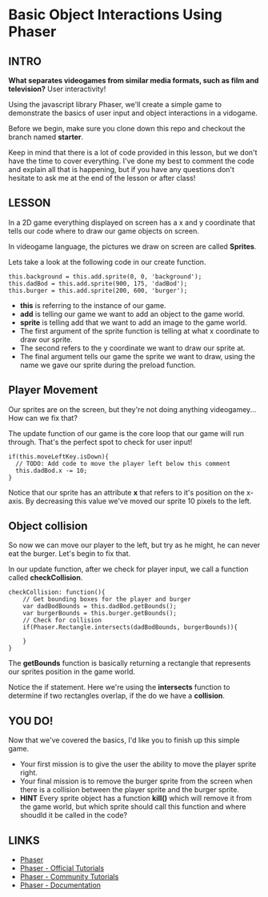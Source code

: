 # Basic Object Interactions Using Phaser

## INTRO
**What separates videogames from similar media formats, such as film and television?**
User interactivity!

Using the javascript library Phaser, we'll create a simple game to demonstrate the basics of user input and object interactions in a vidogame.

Before we begin, make sure you clone down this repo and checkout the branch named **starter**.

Keep in mind that there is a lot of code provided in this lesson, but we don't have the time to cover everything.  I've done my best to comment the code and explain all that is happening, but if you have any questions don't hesitate to ask me at the end of the lesson or after class!

## LESSON
In a 2D game everything displayed on screen has a x and y coordinate that tells our code where to draw our game objects on screen.  

In videogame language, the pictures we draw on screen are called **Sprites**.

Lets take a look at the following code in our create function.
```
this.background = this.add.sprite(0, 0, 'background');
this.dadBod = this.add.sprite(900, 175, 'dadBod');
this.burger = this.add.sprite(200, 600, 'burger');
```
- **this** is referring to the instance of our game.
- **add** is telling our game we want to add an object to the game world.
- **sprite** is telling add that we want to add an image to the game world.
- The first argument of the sprite function is telling at what x coordinate to draw our sprite.
- The second refers to the y coordinate we want to draw our sprite at.
- The final argument tells our game the sprite we want to draw, using the name we gave our sprite during the preload function.

## Player Movement
Our sprites are on the screen, but they're not doing anything videogamey...  How can we fix that?

The update function of our game is the core loop that our game will run through.  That's the perfect spot to check for user input!

```
if(this.moveLeftKey.isDown){
  // TODO: Add code to move the player left below this comment
  this.dadBod.x -= 10;
}
```
Notice that our sprite has an attribute **x** that refers to it's position on the x-axis.  By decreasing this value we've moved our sprite 10 pixels to the left.

## Object collision
So now we can move our player to the left, but try as he might, he can never eat the burger. Let's begin to fix that.

In our update function, after we check for player input, we call a function called **checkCollision**.
```
checkCollision: function(){
    // Get bounding boxes for the player and burger
    var dadBodBounds = this.dadBod.getBounds();
    var burgerBounds = this.burger.getBounds();
    // Check for collision
    if(Phaser.Rectangle.intersects(dadBodBounds, burgerBounds)){

    }
}
```
The **getBounds** function is basically returning a rectangle that represents our sprites position in the game world.

Notice the if statement.  Here we're using the **intersects** function to determine if two rectangles overlap, if the do we have a **collision**.

## YOU DO!
Now that we've covered the basics, I'd like you to finish up this simple game.  
- Your first mission is to give the user the ability to move the player sprite right.
- Your final mission is to remove the burger sprite from the screen when there is a collision between the player sprite and the burger sprite.
- **HINT** Every sprite object has a function **kill()** which will remove it from the game world, but which sprite should call this function and where shoudld it be called in the code?

 ## LINKS
   - [Phaser](http://phaser.io/)
   - [Phaser - Official Tutorials](http://phaser.io/learn/official-tutorials)
   - [Phaser - Community Tutorials](http://phaser.io/learn/community-tutorials)
   - [Phaser - Documentation](http://phaser.io/docs/2.4.4/index)

